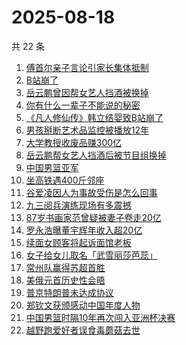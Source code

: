 # 2025-08-18

共 22 条

<!-- BEGIN ZHIHUSEARCH -->
<!-- 最后更新时间 Mon Aug 18 2025 16:27:05 GMT+0800 (China Standard Time) -->

1. [傅首尔亲子言论引家长集体抵制](https://www.zhihu.com/search?q=%E5%82%85%E9%A6%96%E5%B0%94%E4%BA%B2%E5%AD%90%E8%A8%80%E8%AE%BA%E5%BC%95%E5%AE%B6%E9%95%BF%E9%9B%86%E4%BD%93%E6%8A%B5%E5%88%B6)
1. [B站崩了](https://www.zhihu.com/search?q=B%E7%AB%99%E5%B4%A9%E4%BA%86)
1. [岳云鹏曾因帮女艺人挡酒被换掉](https://www.zhihu.com/search?q=%E5%B2%B3%E4%BA%91%E9%B9%8F%E6%9B%BE%E5%9B%A0%E5%B8%AE%E5%A5%B3%E8%89%BA%E4%BA%BA%E6%8C%A1%E9%85%92%E8%A2%AB%E6%8D%A2%E6%8E%89)
1. [你有什么一辈子不能说的秘密](https://www.zhihu.com/search?q=%E4%BD%A0%E6%9C%89%E4%BB%80%E4%B9%88%E4%B8%80%E8%BE%88%E5%AD%90%E4%B8%8D%E8%83%BD%E8%AF%B4%E7%9A%84%E7%A7%98%E5%AF%86)
1. [《凡人修仙传》韩立结婴致B站崩了](https://www.zhihu.com/search?q=%E3%80%8A%E5%87%A1%E4%BA%BA%E4%BF%AE%E4%BB%99%E4%BC%A0%E3%80%8B%E9%9F%A9%E7%AB%8B%E7%BB%93%E5%A9%B4%E8%87%B4B%E7%AB%99%E5%B4%A9%E4%BA%86)
1. [男孩掰断艺术品监控被播放12年](https://www.zhihu.com/search?q=%E7%94%B7%E5%AD%A9%E6%8E%B0%E6%96%AD%E8%89%BA%E6%9C%AF%E5%93%81%E7%9B%91%E6%8E%A7%E8%A2%AB%E6%92%AD%E6%94%BE12%E5%B9%B4)
1. [大学教授收废品赚300亿](https://www.zhihu.com/search?q=%E5%A4%A7%E5%AD%A6%E6%95%99%E6%8E%88%E6%94%B6%E5%BA%9F%E5%93%81%E8%B5%9A300%E4%BA%BF)
1. [岳云鹏帮女艺人挡酒后被节目组换掉](https://www.zhihu.com/search?q=%E5%B2%B3%E4%BA%91%E9%B9%8F%E5%B8%AE%E5%A5%B3%E8%89%BA%E4%BA%BA%E6%8C%A1%E9%85%92%E5%90%8E%E8%A2%AB%E8%8A%82%E7%9B%AE%E7%BB%84%E6%8D%A2%E6%8E%89)
1. [中国男篮亚军](https://www.zhihu.com/search?q=%E4%B8%AD%E5%9B%BD%E7%94%B7%E7%AF%AE%E4%BA%9A%E5%86%9B)
1. [坐高铁遇400斤邻座](https://www.zhihu.com/search?q=%E5%9D%90%E9%AB%98%E9%93%81%E9%81%87400%E6%96%A4%E9%82%BB%E5%BA%A7)
1. [谷爱凌因人为事故受伤是怎么回事](https://www.zhihu.com/search?q=%E8%B0%B7%E7%88%B1%E5%87%8C%E5%9B%A0%E4%BA%BA%E4%B8%BA%E4%BA%8B%E6%95%85%E5%8F%97%E4%BC%A4%E6%98%AF%E6%80%8E%E4%B9%88%E5%9B%9E%E4%BA%8B)
1. [九三阅兵演练现场有多震撼](https://www.zhihu.com/search?q=%E4%B9%9D%E4%B8%89%E9%98%85%E5%85%B5%E6%BC%94%E7%BB%83%E7%8E%B0%E5%9C%BA%E6%9C%89%E5%A4%9A%E9%9C%87%E6%92%BC)
1. [87岁书画家范曾疑被妻子卷走20亿](https://www.zhihu.com/search?q=87%E5%B2%81%E4%B9%A6%E7%94%BB%E5%AE%B6%E8%8C%83%E6%9B%BE%E7%96%91%E8%A2%AB%E5%A6%BB%E5%AD%90%E5%8D%B7%E8%B5%B020%E4%BA%BF)
1. [罗永浩曝董宇辉年收入超20亿](https://www.zhihu.com/search?q=%E7%BD%97%E6%B0%B8%E6%B5%A9%E6%9B%9D%E8%91%A3%E5%AE%87%E8%BE%89%E5%B9%B4%E6%94%B6%E5%85%A5%E8%B6%8520%E4%BA%BF)
1. [续面女顾客将起诉面馆老板](https://www.zhihu.com/search?q=%E7%BB%AD%E9%9D%A2%E5%A5%B3%E9%A1%BE%E5%AE%A2%E5%B0%86%E8%B5%B7%E8%AF%89%E9%9D%A2%E9%A6%86%E8%80%81%E6%9D%BF)
1. [女子给女儿取名「武雪丽莎芭蕊」](https://www.zhihu.com/search?q=%E5%A5%B3%E5%AD%90%E7%BB%99%E5%A5%B3%E5%84%BF%E5%8F%96%E5%90%8D%E3%80%8C%E6%AD%A6%E9%9B%AA%E4%B8%BD%E8%8E%8E%E8%8A%AD%E8%95%8A%E3%80%8D)
1. [常州队赢得苏超首胜](https://www.zhihu.com/search?q=%E5%B8%B8%E5%B7%9E%E9%98%9F%E8%B5%A2%E5%BE%97%E8%8B%8F%E8%B6%85%E9%A6%96%E8%83%9C)
1. [美俄元首历史性会晤](https://www.zhihu.com/search?q=%E7%BE%8E%E4%BF%84%E5%85%83%E9%A6%96%E5%8E%86%E5%8F%B2%E6%80%A7%E4%BC%9A%E6%99%A4)
1. [普京特朗普未达成协议](https://www.zhihu.com/search?q=%E6%99%AE%E4%BA%AC%E7%89%B9%E6%9C%97%E6%99%AE%E6%9C%AA%E8%BE%BE%E6%88%90%E5%8D%8F%E8%AE%AE)
1. [郑钦文获颁感动中国年度人物](https://www.zhihu.com/search?q=%E9%83%91%E9%92%A6%E6%96%87%E8%8E%B7%E9%A2%81%E6%84%9F%E5%8A%A8%E4%B8%AD%E5%9B%BD%E5%B9%B4%E5%BA%A6%E4%BA%BA%E7%89%A9)
1. [中国男篮时隔10年再次闯入亚洲杯决赛](https://www.zhihu.com/search?q=%E4%B8%AD%E5%9B%BD%E7%94%B7%E7%AF%AE%E6%97%B6%E9%9A%9410%E5%B9%B4%E5%86%8D%E6%AC%A1%E9%97%AF%E5%85%A5%E4%BA%9A%E6%B4%B2%E6%9D%AF%E5%86%B3%E8%B5%9B)
1. [越野跑爱好者误食毒蘑菇去世](https://www.zhihu.com/search?q=%E8%B6%8A%E9%87%8E%E8%B7%91%E7%88%B1%E5%A5%BD%E8%80%85%E8%AF%AF%E9%A3%9F%E6%AF%92%E8%98%91%E8%8F%87%E5%8E%BB%E4%B8%96)

<!-- END ZHIHUSEARCH -->
